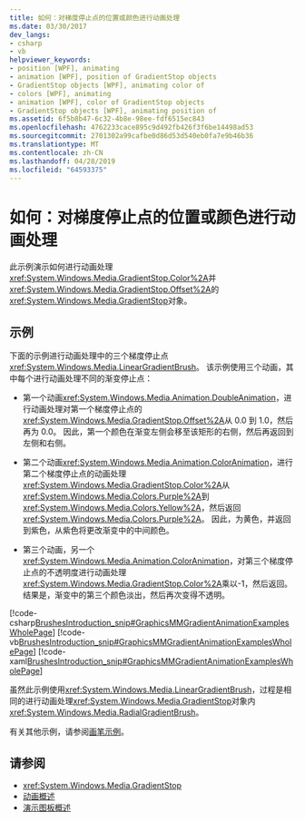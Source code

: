 ```yaml
---
title: 如何：对梯度停止点的位置或颜色进行动画处理
ms.date: 03/30/2017
dev_langs:
- csharp
- vb
helpviewer_keywords:
- position [WPF], animating
- animation [WPF], position of GradientStop objects
- GradientStop objects [WPF], animating color of
- colors [WPF], animating
- animation [WPF], color of GradientStop objects
- GradientStop objects [WPF], animating position of
ms.assetid: 6f5b8b47-6c32-4b8e-98ee-fdf6515ec843
ms.openlocfilehash: 4762233cace895c9d492fb426f3f6be14498ad53
ms.sourcegitcommit: 2701302a99cafbe0d86d53d540eb0fa7e9b46b36
ms.translationtype: MT
ms.contentlocale: zh-CN
ms.lasthandoff: 04/28/2019
ms.locfileid: "64593375"
---
```

# <a name="how-to-animate-the-position-or-color-of-a-gradient-stop"></a>如何：对梯度停止点的位置或颜色进行动画处理
此示例演示如何进行动画处理<xref:System.Windows.Media.GradientStop.Color%2A>并<xref:System.Windows.Media.GradientStop.Offset%2A>的<xref:System.Windows.Media.GradientStop>对象。  
  
## <a name="example"></a>示例  
 下面的示例进行动画处理中的三个梯度停止点<xref:System.Windows.Media.LinearGradientBrush>。 该示例使用三个动画，其中每个进行动画处理不同的渐变停止点：  
  
- 第一个动画<xref:System.Windows.Media.Animation.DoubleAnimation>，进行动画处理对第一个梯度停止点的<xref:System.Windows.Media.GradientStop.Offset%2A>从 0.0 到 1.0，然后再为 0.0。 因此，第一个颜色在渐变左侧会移至该矩形的右侧，然后再返回到左侧和右侧。  
  
- 第二个动画<xref:System.Windows.Media.Animation.ColorAnimation>，进行第二个梯度停止点的动画处理<xref:System.Windows.Media.GradientStop.Color%2A>从<xref:System.Windows.Media.Colors.Purple%2A>到<xref:System.Windows.Media.Colors.Yellow%2A>，然后返回<xref:System.Windows.Media.Colors.Purple%2A>。 因此，为黄色，并返回到紫色，从紫色将更改渐变中的中间颜色。  
  
- 第三个动画，另一个<xref:System.Windows.Media.Animation.ColorAnimation>，对第三个梯度停止点的不透明度进行动画处理<xref:System.Windows.Media.GradientStop.Color%2A>乘以-1，然后返回。 结果是，渐变中的第三个颜色淡出，然后再次变得不透明。  
  
 [!code-csharp[BrushesIntroduction_snip#GraphicsMMGradientAnimationExamplesWholePage](~/samples/snippets/csharp/VS_Snippets_Wpf/BrushesIntroduction_snip/CSharp/GradientStopAnimationExample.cs#graphicsmmgradientanimationexampleswholepage)]
 [!code-vb[BrushesIntroduction_snip#GraphicsMMGradientAnimationExamplesWholePage](~/samples/snippets/visualbasic/VS_Snippets_Wpf/BrushesIntroduction_snip/visualbasic/gradientstopanimationexample.vb#graphicsmmgradientanimationexampleswholepage)]
 [!code-xaml[BrushesIntroduction_snip#GraphicsMMGradientAnimationExamplesWholePage](~/samples/snippets/xaml/VS_Snippets_Wpf/BrushesIntroduction_snip/XAML/GradientStopAnimationExample.xaml#graphicsmmgradientanimationexampleswholepage)]  
  
 虽然此示例使用<xref:System.Windows.Media.LinearGradientBrush>，过程是相同的进行动画处理<xref:System.Windows.Media.GradientStop>对象内<xref:System.Windows.Media.RadialGradientBrush>。  
  
 有关其他示例，请参阅[画笔示例](https://go.microsoft.com/fwlink/?LinkID=159973)。  
  
## <a name="see-also"></a>请参阅

- <xref:System.Windows.Media.GradientStop>
- [动画概述](animation-overview.md)
- [演示图板概述](storyboards-overview.md)
